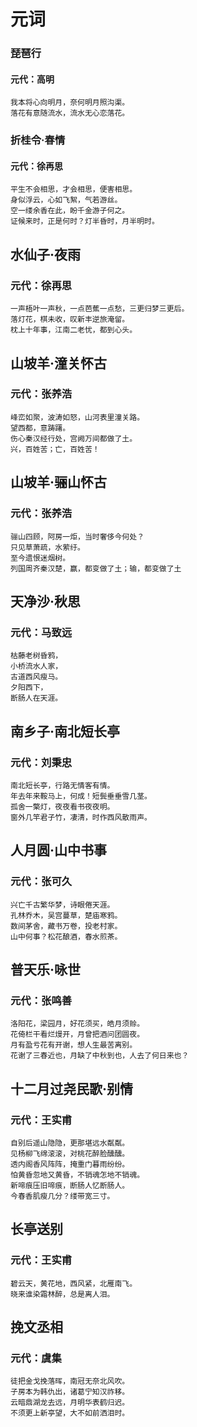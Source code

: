 # 元词

### 琵琶行
#### 元代：高明
```
我本将心向明月，奈何明月照沟渠。
落花有意随流水，流水无心恋落花。
```

### 折桂令·春情
#### 元代：徐再思
```
平生不会相思，才会相思，便害相思。
身似浮云，心如飞絮，气若游丝。
空一缕余香在此，盼千金游子何之。
证候来时，正是何时？灯半昏时，月半明时。
```

## 水仙子·夜雨
### 元代：徐再思
```
一声梧叶一声秋，一点芭蕉一点愁，三更归梦三更后。
落灯花，棋未收，叹新丰逆旅淹留。
枕上十年事，江南二老忧，都到心头。
```

## 山坡羊·潼关怀古
### 元代：张养浩
```
峰峦如聚，波涛如怒，山河表里潼关路。
望西都，意踌躇。
伤心秦汉经行处，宫阙万间都做了土。
兴，百姓苦；亡，百姓苦！
```

## 山坡羊·骊山怀古
### 元代：张养浩
```
骊山四顾，阿房一炬，当时奢侈今何处？
只见草萧疏，水萦纡。
至今遗恨迷烟树。
列国周齐秦汉楚，赢，都变做了土；输，都变做了土
```

## 天净沙·秋思
### 元代：马致远
```
枯藤老树昏鸦，
小桥流水人家，
古道西风瘦马。
夕阳西下，
断肠人在天涯。
```

## 南乡子·南北短长亭
### 元代：刘秉忠
```
南北短长亭，行路无情客有情。
年去年来鞍马上，何成！短鬓垂垂雪几茎。
孤舍一檠灯，夜夜看书夜夜明。
窗外几竿君子竹，凄清，时作西风散雨声。
```

## 人月圆·山中书事
### 元代：张可久
```
兴亡千古繁华梦，诗眼倦天涯。
孔林乔木，吴宫蔓草，楚庙寒鸦。
数间茅舍，藏书万卷，投老村家。
山中何事？松花酿酒，春水煎茶。
```

## 普天乐·咏世
### 元代：张鸣善
```
洛阳花，梁园月，好花须买，皓月须赊。
花倚栏干看烂熳开，月曾把酒问团圆夜。
月有盈亏花有开谢，想人生最苦离别。
花谢了三春近也，月缺了中秋到也，人去了何日来也？
```

## 十二月过尧民歌·别情
### 元代：王实甫
```
自别后遥山隐隐，更那堪远水粼粼。
见杨柳飞绵滚滚，对桃花醉脸醺醺。
透内阁香风阵阵，掩重门暮雨纷纷。
怕黄昏忽地又黄昏，不销魂怎地不销魂。
新啼痕压旧啼痕，断肠人忆断肠人。
今春香肌瘦几分？缕带宽三寸。
```

## 长亭送别
### 元代：王实甫
```
碧云天，黄花地，西风紧，北雁南飞。
晓来谁染霜林醉，总是离人泪。
```

## 挽文丞相
### 元代：虞集
```
徒把金戈挽落晖，南冠无奈北风吹。
子房本为韩仇出，诸葛宁知汉祚移。
云暗鼎湖龙去远，月明华表鹤归迟。
不须更上新亭望，大不如前洒泪时。
````